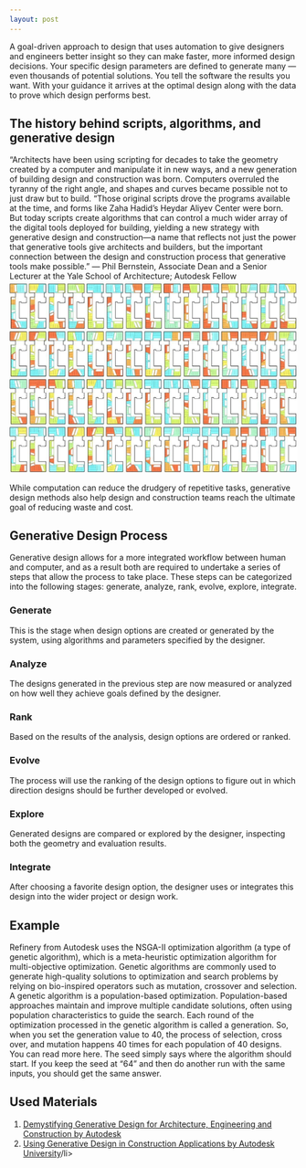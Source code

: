 ```yaml
---
layout: post
---
```

A goal-driven approach to design that uses automation to give designers and engineers better insight so they can make
faster, more informed design decisions. Your specific design parameters are defined to generate many — even thousands of potential solutions. 
You tell the software the results you want. With your guidance it arrives at the optimal design along with the data to prove which design performs best.


<h2>The history behind scripts, algorithms, and generative design</h2>
“Architects have been using scripting for decades to take the geometry created by a computer and
manipulate it in new ways, and a new generation of building design and construction was born.
Computers overruled the tyranny of the right angle, and shapes and curves became possible
not to just draw but to build.
“Those original scripts drove the programs available at the time, and forms like Zaha Hadid’s Heydar Aliyev Center were born. But today scripts
create algorithms that can control a much wider array of the digital tools deployed for building, yielding a new strategy with generative design
and construction—a name that reflects not just the power that generative tools give architects and builders, but the important connection
between the design and construction process that generative tools make possible.” 
— Phil Bernstein, Associate Dean and a Senior
Lecturer at the Yale School of Architecture;
Autodesk Fellow

<img src="https://raw.githubusercontent.com/evergreencircle/research/master/Generative-design_Autodesk_MaRS_GD-Design-Options.jpeg" alt="Generative architecture">

While computation can reduce the drudgery of repetitive tasks, generative design methods also help design and construction
teams reach the ultimate goal of reducing waste and cost.

<h2>Generative Design Process</h2>

Generative design allows for a more integrated workflow between human and computer, and as a result both are required to undertake a series of steps that allow the process to take place. These steps can be categorized into the following stages: generate, analyze, rank, evolve, explore, integrate.

<h3>Generate</h3>
This is the stage when design options are created or generated by the system, using algorithms and parameters specified by the designer.

<h3>Analyze</h3>
The designs generated in the previous step are now measured or analyzed on how well they achieve goals defined by the designer.

<h3>Rank</h3>
Based on the results of the analysis, design options are ordered or ranked.

<h3>Evolve</h3>
The process will use the ranking of the design options to figure out in which direction designs should be further developed or evolved.

<h3>Explore</h3>
Generated designs are compared or explored by the designer, inspecting both the geometry and evaluation results.

<h3>Integrate</h3>
After choosing a favorite design option, the designer uses or integrates this design into the wider project or design work.

<h2>Example</h2>
Refinery from Autodesk uses the NSGA-II optimization algorithm (a type of genetic algorithm), which is a meta-heuristic optimization algorithm for multi-objective optimization. Genetic algorithms are commonly used to generate high-quality solutions to optimization and search problems by relying on bio-inspired operators such as mutation, crossover and selection. A genetic algorithm is a population-based optimization. Population-based approaches maintain and improve multiple candidate solutions, often using population characteristics to guide the search. Each round of the optimization processed in the genetic algorithm is called a generation. So, when you set the generation value to 40, the process of selection, cross over, and mutation happens 40 times for each population of 40 designs. You can read more here. The seed simply says where the algorithm should start. If you keep the seed at “64” and then do another run with the same inputs, you should get the same answer.

<h2>Used Materials</h2>
<ol>
  <li><a style="font-size: 14px" href="https://damassets.autodesk.net/content/dam/autodesk/www/solutions/generative-design/autodesk-aec-generative-design-ebook.pdf">Demystifying Generative Design for Architecture, Engineering and Construction by Autodesk
</a></li>
<li><a  style="font-size: 14px" href="https://medium.com/autodesk-university/using-generative-design-in-construction-applications-e268c785b004">Using Generative Design in Construction Applications by Autodesk University</a>/li>

